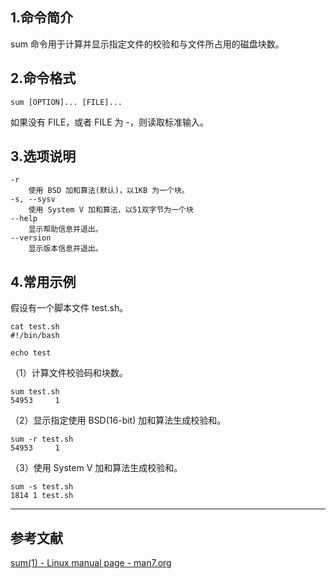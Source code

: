 ## 1.命令简介
sum 命令用于计算并显示指定文件的校验和与文件所占用的磁盘块数。

## 2.命令格式
```shell
sum [OPTION]... [FILE]...
```
如果没有 FILE，或者 FILE 为 -，则读取标准输入。

## 3.选项说明
```shell
-r
	使用 BSD 加和算法(默认)，以1KB 为一个块。
-s, --sysv
	使用 System V 加和算法，以51双字节为一个块
--help
	显示帮助信息并退出。
--version
	显示版本信息并退出。
```

## 4.常用示例
假设有一个脚本文件 test.sh。
```shell
cat test.sh
#!/bin/bash

echo test
```
（1）计算文件校验码和块数。
```shell
sum test.sh
54953     1
```

（2）显示指定使用 BSD(16-bit) 加和算法生成校验和。
```shell
sum -r test.sh
54953     1
```

（3）使用 System V 加和算法生成校验和。
```shell
sum -s test.sh
1814 1 test.sh
```

---
## 参考文献
[sum(1) - Linux manual page - man7.org](https://man7.org/linux/man-pages/man1/sum.1.html)
